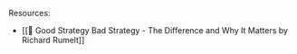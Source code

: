 

Resources:
- [[📔 Good Strategy Bad Strategy - The Difference and Why It Matters by Richard Rumelt]]